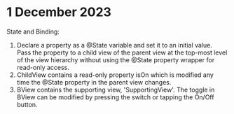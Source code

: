 # 1 December 2023 

State and Binding:
1. Declare a property as a @State variable and set it to an initial value. Pass the property to a child view of the parent view at the top-most level of the view hierarchy without using the @State property wrapper for read-only access.
2. ChildView contains a read-only property isOn which is modified any time the @State property in the parent view changes. 
3. BView contains the supporting view, 'SupportingView'. The toggle in BView can be modified by pressing the switch or tapping the On/Off button.

